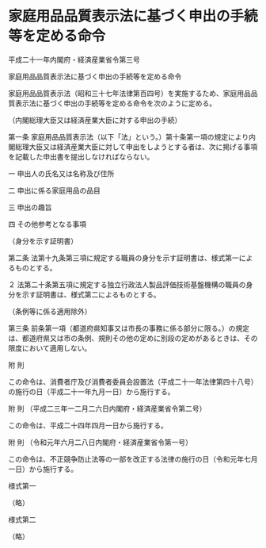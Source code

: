 # 家庭用品品質表示法に基づく申出の手続等を定める命令

平成二十一年内閣府・経済産業省令第三号

家庭用品品質表示法に基づく申出の手続等を定める命令

家庭用品品質表示法（昭和三十七年法律第百四号）を実施するため、家庭用品品質表示法に基づく申出の手続等を定める命令を次のように定める。

（内閣総理大臣又は経済産業大臣に対する申出の手続）

第一条 家庭用品品質表示法（以下「法」という。）第十条第一項の規定により内閣総理大臣又は経済産業大臣に対して申出をしようとする者は、次に掲げる事項を記載した申出書を提出しなければならない。

一 申出人の氏名又は名称及び住所

二 申出に係る家庭用品の品目

三 申出の趣旨

四 その他参考となる事項

（身分を示す証明書）

第二条 法第十九条第三項に規定する職員の身分を示す証明書は、様式第一によるものとする。

２ 法第二十条第五項に規定する独立行政法人製品評価技術基盤機構の職員の身分を示す証明書は、様式第二によるものとする。

（条例等に係る適用除外）

第三条 前条第一項（都道府県知事又は市長の事務に係る部分に限る。）の規定は、都道府県又は市の条例、規則その他の定めに別段の定めがあるときは、その限度において適用しない。

附 則

この命令は、消費者庁及び消費者委員会設置法（平成二十一年法律第四十八号）の施行の日（平成二十一年九月一日）から施行する。

附 則 （平成二三年一二月二六日内閣府・経済産業省令第二号）

この命令は、平成二十四年四月一日から施行する。

附 則 （令和元年六月二八日内閣府・経済産業省令第一号）

この命令は、不正競争防止法等の一部を改正する法律の施行の日（令和元年七月一日）から施行する。

様式第一

（略）

様式第二

（略）
